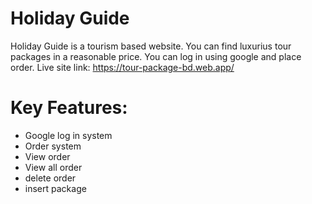 # Holiday Guide
 Holiday Guide is a tourism based website. You can find luxurius tour packages in a reasonable price. You can log in using google and place order. 
 Live site link: https://tour-package-bd.web.app/
 
 # Key Features:
 
 - Google log in system
 - Order system
 - View order 
 - View all order
 - delete order
 - insert package 
